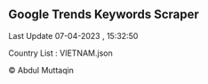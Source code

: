 

## Google Trends Keywords Scraper 
 
Last Update 07-04-2023 , 15:32:50

Country List :
VIETNAM.json



© Abdul Muttaqin 
